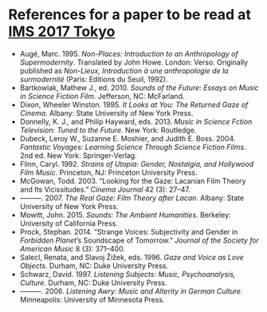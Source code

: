 # References for a paper to be read at [IMS 2017 Tokyo](http://ims2017-tokyo.org)

* Augé, Marc. 1995. *Non-Places: Introduction to an Anthropology of Supermodernity*. Translated by John Howe. London: Verso. Originally published as *Non-Lieux, Introduction à une anthropologie de la surmodernité* (Paris: Editions du Seuil, 1992).
* Bartkowiak, Mathew J., ed. 2010. *Sounds of the Future: Essays on Music in Science Fiction Film*. Jefferson, NC: McFarland.
* Dixon, Wheeler Winston. 1995. *It Looks at You: The Returned Gaze of Cinema*. Albany: State University of New York Press.
* Donnelly, K. J., and Philip Hayward, eds. 2013. *Music in Science Fction Television: Tuned to the Future*. New York: Routledge.
* Dubeck, Leroy W., Suzanne E. Moshier, and Judith E. Boss. 2004. *Fantastic Voyages: Learning Science Through Science Fiction Films*. 2nd ed. New York: Springer-Verlag.
* Flinn, Caryl. 1992. *Strains of Utopia: Gender, Nostalgia, and Hollywood Film Music*. Princeton, NJ: Princeton University Press.
* McGowan, Todd. 2003. “Looking for the Gaze: Lacanian Film Theory and Its Vicissitudes.” *Cinema Journal* 42 (3): 27–47.
* ———. 2007. *The Real Gaze: Film Theory after Lacan*. Albany: State University of New York Press.
* Mowitt, John. 2015. *Sounds: The Ambient Humanities*. Berkeley: University of California Press.
* Prock, Stephan. 2014. “Strange Voices: Subjectivity and Gender in *Forbidden Planet*’s Soundscape of Tomorrow.” *Journal of the Society for American Music* 8 (3): 371–400.
* Salecl, Renata, and Slavoj Žižek, eds. 1996. *Gaze and Voice as Love Objects*. Durham, NC: Duke University Press.
* Schwarz, David. 1997. *Listening Subjects: Music, Psychoanalysis, Culture*. Durham, NC: Duke University Press.
* ———. 2006. *Listening Awry: Music and Alterity in German Culture*. Minneapolis: University of Minnesota Press.